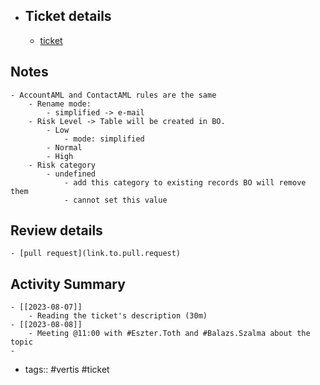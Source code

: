 - ## Ticket details
	- [ticket](https://gitlab.vertis.com:8443/vertis/mv2/-/issues/6205)
## Notes
	- AccountAML and ContactAML rules are the same
		- Rename mode:
			- simplified -> e-mail
		- Risk Level -> Table will be created in BO.
			- Low
				- mode: simplified
			- Normal
			- High
		- Risk category
			- undefined
				- add this category to existing records BO will remove them
				- cannot set this value
## Review details
	- [pull request](link.to.pull.request)
## Activity Summary
	- [[2023-08-07]]
		- Reading the ticket's description (30m)
	- [[2023-08-08]]
		- Meeting @11:00 with #Eszter.Toth and #Balazs.Szalma about the topic
	-
- tags:: #vertis #ticket